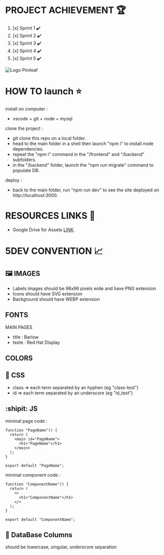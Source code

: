 # PROJECT ACHIEVEMENT :trophy:

1. [x] Sprint 1 :heavy_check_mark:
2. [x] Sprint 2 :heavy_check_mark:
3. [x] Sprint 3 :heavy_check_mark:
4. [x] Sprint 4 :heavy_check_mark:
5. [x] Sprint 5 :heavy_check_mark:

![Logo Pimleaf](https://www.pimleaf.fr/survey/tmp/assets/181c5803/Logo%20Pimleaf-1-.png)

# HOW TO launch :star:

install on computer :

- vscode + git + node + mysql

clone the project :

- git clone this repo on a local folder.
- head to the main folder in a shell then launch "npm i" to install node dependencies.
- repeat the "npm i" command in the "/frontend" and "/backend" subfolders.
- in the "/backend" folder, launch the "npm run migrate" command to populate DB.

deploy :

- back to the main folder, run "npm run dev" to see the site deployed on http://localhost:3000.

# RESOURCES LINKS :rocket:

- Google Drive for Assets [LINK](https://drive.google.com/drive/folders/1hMR7FfGbupMqo02WwPGFPcJILT5Amzjn).

# 5DEV CONVENTION :chart_with_upwards_trend:

## :framed_picture: IMAGES

- Labels images should be 96x96 pixels wide and have PNG extension
- Icons should have SVG extension
- Background should have WEBP extension

## FONTS

MAIN PAGES

- title : Barlow
- texte : Red Hat Display

## COLORS

## :balloon: CSS

- class => each term separated by an hyphen (eg "class-test")
- id => each term separated by an underscore (eg "id_test")

## :shipit: JS

minimal page code :

```
function "PageName"() {
  return (
    <main id="PageName">
      <h1>"PageName"</h1>
    </main>
  );
}

export default "PageName";
```

minimal component code :

```
function "ComponentName"() {
  return (
    <>
      <h1>"ComponentName"</h1>
    </>
  );
}

export default "ComponentName";
```

## :floppy_disk: DataBase Columns

should be lowercase, singular, underscore separation
